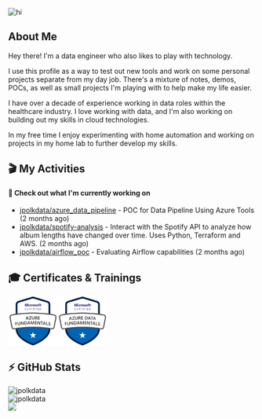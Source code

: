 ![hi](https://media.giphy.com/media/dzaUX7CAG0Ihi/giphy.gif)

## About Me

Hey there! I'm a data engineer who also likes to play with technology. 

I use this profile as a way to test out new tools and work on some personal projects separate from my day job. There's a mixture of notes, demos, POCs, as well as small projects I'm playing with to help make my life easier.

I have over a decade of experience working in data roles within the healthcare industry. I love working with data, and I'm also working on building out my skills in cloud technologies.

In my free time I enjoy experimenting with home automation and working on projects in my home lab to further develop my skills.

## 🎬 My Activities
#### 👷 Check out what I'm currently working on

- [jpolkdata/azure_data_pipeline](https://github.com/jpolkdata/azure_data_pipeline) - POC for Data Pipeline Using Azure Tools (2 months ago)
- [jpolkdata/spotify-analysis](https://github.com/jpolkdata/spotify-analysis) - Interact with the Spotify API to analyze how album lengths have changed over time. Uses Python, Terraform and AWS. (2 months ago)
- [jpolkdata/airflow_poc](https://github.com/jpolkdata/airflow_poc) - Evaluating Airflow capabilities (2 months ago)

## 🎓 Certificates & Trainings
<div style="display: flex;">
  <img src="https://github.com/jpolkdata/jpolkdata/blob/main/images/AzureFundamentals_AZ-900.png" style="width: 20%;" />
  <img src="https://github.com/jpolkdata/jpolkdata/blob/main/images/AzureDataFundamentals_DP-900.png" style="width: 20%;" />
</div>

## ⚡ GitHub Stats
![jpolkdata](https://github-readme-stats.vercel.app/api?username=jpolkdata&show_icons=true&theme=tokyonight&bg_color=40,1B1D77,130874,5127A4&hide=contribs,issues)<br>
![jpolkdata](https://github-readme-stats.vercel.app/api/top-langs/?username=jpolkdata&layout=compact&theme=tokyonight&bg_color=40,1B1D77,130874,5127A4)<br>
![](https://komarev.com/ghpvc/?username=jpolkdata)
